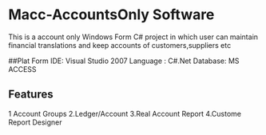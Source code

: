 # Macc-AccountsOnly Software
This is a account only Windows Form C# project in which user can maintain financial translations and keep accounts of customers,suppliers etc

##Plat Form
IDE: Visual Studio 2007
Language : C#.Net
Database: MS ACCESS

## Features
1 Account Groups
2.Ledger/Account
3.Real Account Report
4.Custome Report Designer
